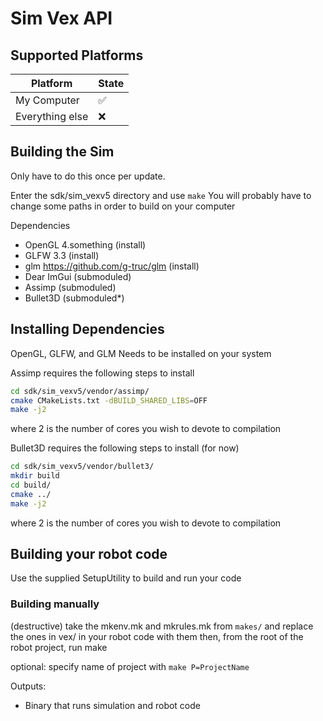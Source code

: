 # Sim Vex API

## Supported Platforms

| Platform        | State | 
|-----------------|-------|
| My Computer     |  ✅   | 
| Everything else |  ❌   |

## Building the Sim
Only have to do this once per update.

Enter the sdk/sim_vexv5 directory and use `make`
You will probably have to change some paths in order to build on your computer

Dependencies
- OpenGL 4.something (install)
- GLFW 3.3 (install)
- glm https://github.com/g-truc/glm (install)
- Dear ImGui (submoduled)
- Assimp (submoduled)
- Bullet3D (submoduled*)

## Installing Dependencies
OpenGL, GLFW, and GLM Needs to be installed on your system

Assimp requires the following steps to install
```bash
cd sdk/sim_vexv5/vendor/assimp/
cmake CMakeLists.txt -dBUILD_SHARED_LIBS=OFF
make -j2
```
where 2 is the number of cores you wish to devote to compilation

Bullet3D requires the following steps to install (for now)
```bash
cd sdk/sim_vexv5/vendor/bullet3/
mkdir build
cd build/
cmake ../
make -j2
```
where 2 is the number of cores you wish to devote to compilation

## Building your robot code

Use the supplied SetupUtility to build and run your code

### Building manually
(destructive)
take the mkenv.mk and mkrules.mk from `makes/` and replace the ones in vex/ in your robot code with them
then, from the root of the robot project, run make

optional:
specify name of project with `make P=ProjectName`

Outputs:
- Binary that runs simulation and robot code
